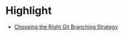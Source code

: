# Highlight
+ [Choosing the Right Git Branching Strategy](https://dev.to/adesoji1/choosing-the-right-git-branching-strategy-for-your-organization-3o9p)
